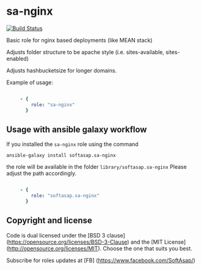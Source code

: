 sa-nginx
========

[![Build Status](https://travis-ci.org/softasap/sa-nginx.svg?branch=master)](https://travis-ci.org/softasap/sa-nginx)


Basic role for nginx based deployments (like MEAN stack)

Adjusts folder structure to be apache style (i.e. sites-available, sites-enabled)

Adjusts hashbucketsize for longer domains.


Example of usage:

```YAML

     - {
         role: "sa-nginx"
       }


```


Usage with ansible galaxy workflow
----------------------------------

If you installed the `sa-nginx` role using the command


`
   ansible-galaxy install softasap.sa-nginx
`

the role will be available in the folder `library/softasap.sa-nginx`
Please adjust the path accordingly.

```YAML

     - {
         role: "softasap.sa-nginx"
       }

```




Copyright and license
---------------------

Code is dual licensed under the [BSD 3 clause] (https://opensource.org/licenses/BSD-3-Clause) and the [MIT License] (http://opensource.org/licenses/MIT). Choose the one that suits you best.

Subscribe for roles updates at [FB] (https://www.facebook.com/SoftAsap/)

